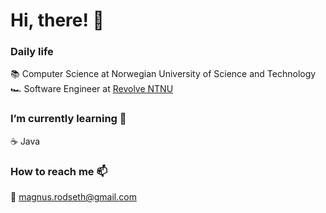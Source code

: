 # Hi, there! 👋

### Daily life
📚  Computer Science at Norwegian University of Science and Technology
🏎  Software Engineer at [Revolve NTNU](https://www.revolve.no/)

### I’m currently learning 🌱
☕️  Java

### How to reach me 📫
📧  magnus.rodseth@gmail.com
